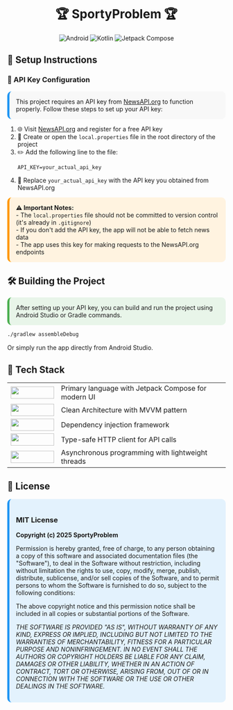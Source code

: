 <h1 align="center">🏆 SportyProblem 🏆</h1>

<div align="center">
<img src="https://img.shields.io/badge/Android-3DDC84?style=for-the-badge&logo=android&logoColor=white" alt="Android"/>
<img src="https://img.shields.io/badge/Kotlin-0095D5?style=for-the-badge&logo=kotlin&logoColor=white" alt="Kotlin"/>
<img src="https://img.shields.io/badge/Jetpack_Compose-4285F4?style=for-the-badge&logo=jetpack-compose&logoColor=white" alt="Jetpack Compose"/>
</div>

## 🚀 Setup Instructions

### 🔑 API Key Configuration

<div style="background-color: #f8f8f8; padding: 15px; border-radius: 10px; border-left: 5px solid #2196F3;">
This project requires an API key from <a href="https://newsapi.org/">NewsAPI.org</a> to function properly. Follow these steps to set up your API key:
</div>

1. 🌐 Visit [NewsAPI.org](https://newsapi.org/) and register for a free API key
2. 📁 Create or open the `local.properties` file in the root directory of the project
3. ✏️ Add the following line to the file:
   ```properties
   API_KEY=your_actual_api_key
   ```
4. 🔄 Replace `your_actual_api_key` with the API key you obtained from NewsAPI.org

<div style="background-color: #FFF3E0; padding: 15px; border-radius: 10px; border-left: 5px solid #FF9800;">
<strong>⚠️ Important Notes:</strong><br>
- The <code>local.properties</code> file should not be committed to version control (it's already in <code>.gitignore</code>)<br>
- If you don't add the API key, the app will not be able to fetch news data<br>
- The app uses this key for making requests to the NewsAPI.org endpoints
</div>

## 🛠️ Building the Project

<div style="background-color: #E8F5E9; padding: 15px; border-radius: 10px; border-left: 5px solid #4CAF50;">
After setting up your API key, you can build and run the project using Android Studio or Gradle commands.
</div>

```bash
./gradlew assembleDebug
```

Or simply run the app directly from Android Studio.

## 🧰 Tech Stack

<table>
  <tr>
    <td align="center"><img src="https://img.shields.io/badge/Kotlin-0095D5?style=for-the-badge&logo=kotlin&logoColor=white" width="100px" height="28px"/></td>
    <td>Primary language with Jetpack Compose for modern UI</td>
  </tr>
  <tr>
    <td align="center"><img src="https://img.shields.io/badge/MVVM-FF5252?style=for-the-badge&logoColor=white" width="100px" height="28px"/></td>
    <td>Clean Architecture with MVVM pattern</td>
  </tr>
  <tr>
    <td align="center"><img src="https://img.shields.io/badge/Dagger-00897B?style=for-the-badge&logoColor=white" width="100px" height="28px"/></td>
    <td>Dependency injection framework</td>
  </tr>
  <tr>
    <td align="center"><img src="https://img.shields.io/badge/Retrofit-3E4095?style=for-the-badge&logoColor=white" width="100px" height="28px"/></td>
    <td>Type-safe HTTP client for API calls</td>
  </tr>
  <tr>
    <td align="center"><img src="https://img.shields.io/badge/Coroutines-7E57C2?style=for-the-badge&logoColor=white" width="100px" height="28px"/></td>
    <td>Asynchronous programming with lightweight threads</td>
  </tr>
</table>

## 📜 License

<div style="background-color: #E3F2FD; padding: 15px; border-radius: 10px; border-left: 5px solid #2196F3;">

### MIT License

**Copyright (c) 2025 SportyProblem**

Permission is hereby granted, free of charge, to any person obtaining a copy
of this software and associated documentation files (the "Software"), to deal
in the Software without restriction, including without limitation the rights
to use, copy, modify, merge, publish, distribute, sublicense, and/or sell
copies of the Software, and to permit persons to whom the Software is
furnished to do so, subject to the following conditions:

The above copyright notice and this permission notice shall be included in all
copies or substantial portions of the Software.

<i>THE SOFTWARE IS PROVIDED "AS IS", WITHOUT WARRANTY OF ANY KIND, EXPRESS OR
IMPLIED, INCLUDING BUT NOT LIMITED TO THE WARRANTIES OF MERCHANTABILITY,
FITNESS FOR A PARTICULAR PURPOSE AND NONINFRINGEMENT. IN NO EVENT SHALL THE
AUTHORS OR COPYRIGHT HOLDERS BE LIABLE FOR ANY CLAIM, DAMAGES OR OTHER
LIABILITY, WHETHER IN AN ACTION OF CONTRACT, TORT OR OTHERWISE, ARISING FROM,
OUT OF OR IN CONNECTION WITH THE SOFTWARE OR THE USE OR OTHER DEALINGS IN THE
SOFTWARE.</i>
</div>

